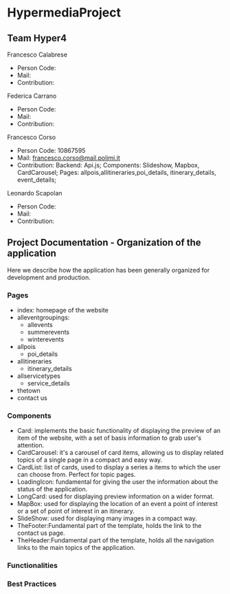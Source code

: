 # HypermediaProject

## Team Hyper4
Francesco Calabrese
 - Person Code: 
 - Mail:
 - Contribution:
 
Federica Carrano
 - Person Code: 
 - Mail:
 - Contribution:
 
Francesco Corso
 - Person Code: 10867595
 - Mail: francesco.corso@mail.polimi.it
 - Contribution: Backend: Api.js; Components: Slideshow, Mapbox, CardCarousel; Pages: allpois,allitineraries,poi_details, itinerary_details, event_details;
 
Leonardo Scapolan
 - Person Code: 
 - Mail:
 - Contribution:
 
## Project Documentation - Organization of the application
Here we describe how the application has been generally organized for development and production.
### Pages
- index: homepage of the website
- alleventgroupings:
  - allevents
  - summerevents
  - winterevents
- allpois
  - poi_details
- allitineraries
  - itinerary_details
- allservicetypes
  - service_details
- thetown
- contact us

### Components
- Card: implements the basic functionality of displaying the preview of an item of the website, with a set of basis information to grab user's attention.
- CardCarousel: it's a carousel of card items, allowing us to display related topics of a single page in a compact and easy way.
- CardList: list of cards, used to display a series a items to which the user can choose from. Perfect for topic pages.
- LoadingIcon: fundamental for giving the user the information about the status of the application.
- LongCard: used for displaying preview information on a wider format.
- MapBox: used for displaying the location of an event a point of interest or a set of point of interest in an itinerary.
- SlideShow: used for displaying many images in a compact way.
- TheFooter:Fundamental part of the template, holds the link to the contact us page.
- TheHeader:Fundamental part of the template, holds all the navigation links to the main topics of the application.
### Functionalities

### Best Practices 
